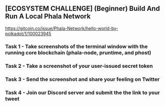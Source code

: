 ## [ECOSYSTEM CHALLENGE] (Beginner) Build And Run A Local Phala Network
https://gitcoin.co/issue/Phala-Network/hello-world-by-polkadot/1/100023945

### Task 1 - Take screenshots of the terminal window with the running core blockchain (phala-node, pruntime, and phost)


### Task 2 - Take a screenshot of your user-issued secret token


### Task 3 - Send the screenshot and share your feeling on Twitter


### Task 4 - Join our Discord server and submit the the link to your tweet

